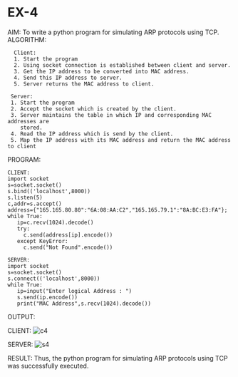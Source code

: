 # EX-4
AIM:
   To write a python program for simulating ARP protocols using TCP.
ALGORITHM:
```
  Client:
  1. Start the program
  2. Using socket connection is established between client and server.
  3. Get the IP address to be converted into MAC address.
  4. Send this IP address to server.
  5. Server returns the MAC address to client.
  
 Server:
 1. Start the program
 2. Accept the socket which is created by the client.
 3. Server maintains the table in which IP and corresponding MAC addresses are
    stored.
 4. Read the IP address which is send by the client.
 5. Map the IP address with its MAC address and return the MAC address to client
```
PROGRAM:
```
CLIENT:
import socket
s=socket.socket()
s.bind(('localhost',8000))
s.listen(5)
c,addr=s.accept()
address={"165.165.80.80":"6A:08:AA:C2","165.165.79.1":"8A:BC:E3:FA"};
while True:
   ip=c.recv(1024).decode()
   try:
     c.send(address[ip].encode())
   except KeyError:
     c.send("Not Found".encode())
     
SERVER:
import socket
s=socket.socket()
s.connect(('localhost',8000))
while True:
   ip=input("Enter logical Address : ")
   s.send(ip.encode())
   print("MAC Address",s.recv(1024).decode())
```   
OUTPUT:

CLIENT:
![c4](https://github.com/aparnabalasubrmanian/EX-4/assets/123351172/b16ffcb9-e37b-4658-acc2-986b1dff63b5)


SERVER:
![s4](https://github.com/aparnabalasubrmanian/EX-4/assets/123351172/e9cc2e26-cb44-4221-9d50-c148defcd56e)

RESULT:
  Thus, the python program for simulating ARP protocols using TCP was successfully
  executed.
